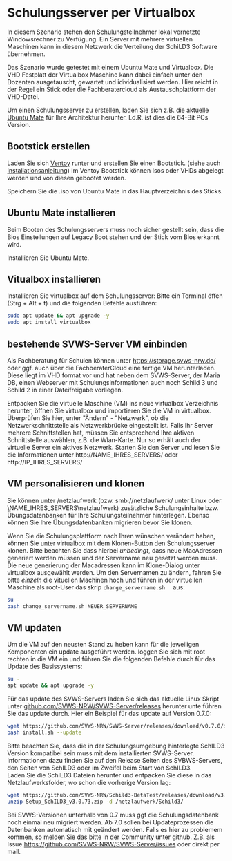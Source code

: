 # Schulungsserver per Virtualbox

In diesem Szenario stehen den Schulungsteilnehmer lokal vernetzte Windowsrechner zu Verfügung. Ein Server mit mehrere virtuellen Maschinen kann in diesem Netzwerk die Verteilung der SchiLD3 Software übernehmen.

Das Szenario wurde getestet mit einem Ubuntu Mate und Virtualbox.
Die VHD Festplatt der Virtualbox Maschine kann dabei einfach unter den Dozenten ausgetauscht, gewartet und idividualisiert werden. Hier reicht in der Regel ein Stick oder die Fachberatercloud als Austauschplattform der VHD-Datei.


Um einen Schulungsserver zu erstellen, laden Sie sich z.B. die aktuelle [Ubuntu Mate](https://ubuntu-mate.org/download/) für Ihre Architektur herunter. I.d.R. ist dies die 64-Bit PCs Version. 

## Bootstick erstellen

Laden Sie sich [Ventoy](https://www.ventoy.net/en/download.html) runter und erstellen Sie einen Bootstick. (siehe auch [Installationsanleitung](https://www.ventoy.net/en/doc_start.html))
Im Ventoy Bootstick können Isos oder VHDs abgelegt werden und von diesen gebootet werden. 

Speichern Sie die .iso von Ubuntu Mate in das Hauptverzeichnis des Sticks.

## Ubuntu Mate installieren

Beim Booten des Schulungsservers muss noch sicher gestellt sein, dass die Bios Einstellungen auf Legacy Boot stehen und der Stick vom Bios erkannt wird. 

Installieren Sie Ubuntu Mate. 

## Vitualbox installieren

Installieren Sie virtualbox auf dem Schulungsserver: Bitte ein Terminal öffen (Strg + Alt + t) und die folgenden Befehle  ausführen:

```bash
sudo apt update && apt upgrade -y
sudo apt install virtualbox
```

## bestehende SVWS-Server VM einbinden

Als Fachberatung für Schulen können unter https://storage.svws-nrw.de/ oder ggf. auch über die FachberaterCloud eine fertige VM herunterladen. Diese liegt im VHD format vor und hat neben dem SVWS-Server, der Maria DB, einen Webserver mit Schulungsinformationen auch noch Schild 3 und Schild 2 in einer Dateifreigabe vorliegen.  

Entpacken Sie die virtuelle Maschine (VM) ins neue virtualbox Verzeichnis herunter, öffnen Sie virtualbox und importieren Sie die VM in virtualbox. Überprüfen Sie hier, unter "Ändern" - "Netzwerk", ob die Netzwerkschnittstelle als Netzwerkbrücke eingestellt ist. Falls Ihr Server mehrere Schnittstellen hat, müssen Sie entsprechend Ihre aktiven Schnittstelle auswählen, z.B. die Wlan-Karte. Nur so erhält auch der virtuelle Server ein aktives Netzwerk. Starten Sie den Server und lesen Sie die Informationen unter http://NAME_IHRES_SERVERS/ oder http://IP_IHRES_SERVERS/

## VM personalisieren und klonen

Sie können unter /netzlaufwerk (bzw. smb://netzlaufwerk/ unter Linux oder \\NAME_IHRES_SERVERS\netzlaufwerk\) zusätzliche Schulungsinhalte bzw. Übungsdatenbanken für Ihre Schulungsteilnehmer hinterlegen. Ebenso können Sie Ihre Übungsdatenbanken migrieren bevor Sie klonen.

Wenn Sie die Schulungsplattform nach Ihren wünschen verändert haben, können Sie unter virtualbox mit dem Klonen-Button den Schulungsserver klonen. Bitte beachten Sie dass hierbei *unbedingt*, dass neue MacAdressen generiert werden müssen und der Servername neu gesetzt werden muss. Die neue generierung der Macadressen kann im Klone-Dialog unter virtualbox ausgewählt werden. Um den Servernamen zu ändern, fahren Sie bitte *einzeln* die vituellen Machinen hoch und führen in der virtuellen Maschine als root-User das skrip ```change_servername.sh  ``` aus:

```bash
su -
bash change_servername.sh NEUER_SERVERNAME
```

## VM updaten

Um die VM auf den neusten Stand zu heben kann für die jeweiligen Komponenten ein update ausgeführt werden. loggen Sie sich mit root rechten in die VM ein und führen Sie die folgenden Befehle durch für das Update des Basissystems: 

```bash
su -
apt update && apt upgrade -y
```
Für das update des SVWS-Servers laden Sie sich das aktuelle Linux Skript unter [github.com/SVWS-NRW/SVWS-Server/releases](https://github.com/SVWS-NRW/SVWS-Server/releases) herunter unte führen Sie das update durch. Hier ein Beispiel für das update auf Version 0.7.0:

```bash 
wget https://github.com/SVWS-NRW/SVWS-Server/releases/download/v0.7.0/install-0.7.0.sh
bash install.sh --update
```
Bitte beachten Sie, dass die in der Schulungsumgebung hinterlegte SchILD3 Version kompatibel sein muss mit dem installierten SVWS-Server. Informationen dazu finden Sie auf den Release Seiten des SVBWS-Servers, den Seiten von SchILD3 oder im Zweifel beim Start von SchILD3.  
Laden Sie die SchILD3 Dateien herunter und entpacken Sie diese in das Netzlaufwerksfolder, wo schon die vorherige Version lag: 

```bash
wget https://github.com/SVWS-NRW/Schild3-BetaTest/releases/download/v3.0.73/Setup_SchILD3_v3.0.73.zip
unzip Setup_SchILD3_v3.0.73.zip -d /netzlaufwerk/Schild3/
```

Bei SVWS-Versionen unterhalb von 0.7 muss ggf die Schulungsdatenbank noch einmal neu migriert werden. Ab 7.0 sollen bei Updateprozessen die Datenbanken automatisch mit geändert werden. Falls es hier zu problemem kommen, so melden Sie das bitte in der Community unter github. Z.B. als Issue https://github.com/SVWS-NRW/SVWS-Server/issues oder direkt per mail. 
